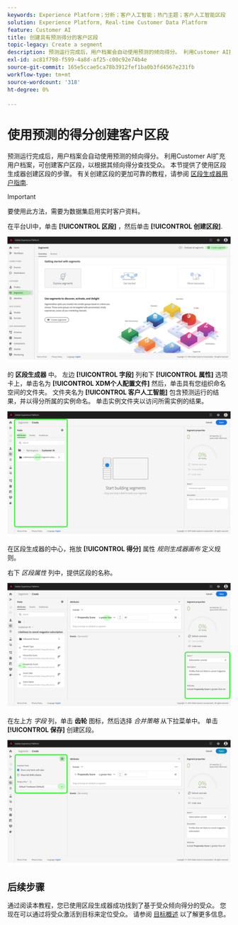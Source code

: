 ```yaml
---
keywords: Experience Platform；分析；客户人工智能；热门主题；客户人工智能区段
solution: Experience Platform, Real-time Customer Data Platform
feature: Customer AI
title: 创建具有预测得分的客户区段
topic-legacy: Create a segment
description: 预测运行完成后，用户档案会自动使用预测的倾向得分。 利用Customer AI扩充用户档案，可创建客户区段，以根据其倾向得分查找受众。 本节提供了使用区段生成器创建区段的步骤。
exl-id: ac81f798-f599-4a8d-af25-c00c92e74b4e
source-git-commit: 165e5ccae5ca78b3912fef1ba0b3fd4567e231fb
workflow-type: tm+mt
source-wordcount: '318'
ht-degree: 0%

---
```


# 使用预测的得分创建客户区段

预测运行完成后，用户档案会自动使用预测的倾向得分。 利用Customer AI扩充用户档案，可创建客户区段，以根据其倾向得分查找受众。 本节提供了使用区段生成器创建区段的步骤。 有关创建区段的更加可靠的教程，请参阅 [区段生成器用户指南](../../../segmentation/ui/segment-builder.md).

>[!IMPORTANT]
>
>要使用此方法，需要为数据集启用实时客户资料。

在平台UI中，单击 **[!UICONTROL 区段]** ，然后单击 **[!UICONTROL 创建区段]**.

![](../images/user-guide/segments.png)

的 **区段生成器** 中。 左边 **[!UICONTROL 字段]** 列和下 **[!UICONTROL 属性]** 选项卡上，单击名为 **[!UICONTROL XDM个人配置文件]** 然后，单击具有您组织命名空间的文件夹。 文件夹名为 **[!UICONTROL 客户人工智能]** 包含预测运行的结果，并以得分所属的实例命名。 单击实例文件夹以访问所需实例的结果。

![](../images/user-guide/results.png)

在区段生成器的中心，拖放 **[!UICONTROL 得分]** 属性 *规则生成器画布* 定义规则。

右下 *区段属性* 列中，提供区段的名称。

![](../images/user-guide/properties.png)

在左上方 *字段* 列，单击 **齿轮** 图标，然后选择 *合并策略* 从下拉菜单中。 单击 **[!UICONTROL 保存]** 创建区段。

![](../images/user-guide/merge_policy.png)

## 后续步骤

通过阅读本教程，您已使用区段生成器成功找到了基于受众倾向得分的受众。 您现在可以通过将受众激活到目标来定位受众。 请参阅 [目标概述](../../../destinations/home.md) 以了解更多信息。

